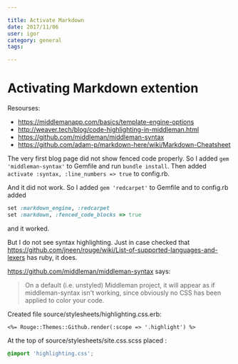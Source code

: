 ```yaml
---

title: Activate Markdown
date: 2017/11/06
user: igor
category: general
tags:

---
```


# Activating Markdown extention

Resourses:

- https://middlemanapp.com/basics/template-engine-options
- http://weaver.tech/blog/code-highlighting-in-middleman.html
- https://github.com/middleman/middleman-syntax
- https://github.com/adam-p/markdown-here/wiki/Markdown-Cheatsheet


The very first blog page did not show fenced code properly. So I added 
`gem 'middleman-syntax'` to Gemfile and run `bundle install`.
Then added `activate :syntax, :line_numbers => true` to config.rb.


And it did not work. So I added `gem 'redcarpet'` to Gemfile and
to config.rb added

```ruby
set :markdown_engine, :redcarpet
set :markdown, :fenced_code_blocks => true
```
and it worked.


But I do not see syntax highlighting. Just in case checked that
https://github.com/jneen/rouge/wiki/List-of-supported-languages-and-lexers
has ruby, it does.


https://github.com/middleman/middleman-syntax says:

> On a default (i.e. unstyled) Middleman project, it will appear
> as if middleman-syntax isn't working, since obviously no CSS
> has been applied to color your code.

Created file source/stylesheets/highlighting.css.erb:

```erb
<%= Rouge::Themes::Github.render(:scope => '.highlight') %>
```

At the top of source/stylesheets/site.css.scss placed :

```css
@import 'highlighting.css';
```
